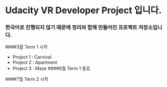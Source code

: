 # Udacity VR Developer Project 입니다.
### 한국어로 진행되지 않기 때문에 정리와 함께 만들어진 프로젝트 저장소입니다.


####3월 Term 1 시작
- Project 1 : Carnival
- Project 2 : Apartment
- Project 3 : Maze
####6월 Term 1 종료

####7월 Term 2 시작

